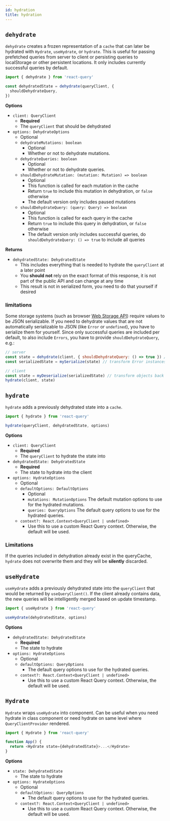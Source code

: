 ```yaml
---
id: hydration
title: hydration
---
```


## `dehydrate`

`dehydrate` creates a frozen representation of a `cache` that can later be hydrated with `Hydrate`, `useHydrate`, or `hydrate`. This is useful for passing prefetched queries from server to client or persisting queries to localStorage or other persistent locations. It only includes currently successful queries by default.

```js
import { dehydrate } from 'react-query'

const dehydratedState = dehydrate(queryClient, {
  shouldDehydrateQuery,
})
```

**Options**

- `client: QueryClient`
  - **Required**
  - The `queryClient` that should be dehydrated
- `options: DehydrateOptions`
  - Optional
  - `dehydrateMutations: boolean`
    - Optional
    - Whether or not to dehydrate mutations.
  - `dehydrateQueries: boolean`
    - Optional
    - Whether or not to dehydrate queries.
  - `shouldDehydrateMutation: (mutation: Mutation) => boolean`
    - Optional
    - This function is called for each mutation in the cache
    - Return `true` to include this mutation in dehydration, or `false` otherwise
    - The default version only includes paused mutations
  - `shouldDehydrateQuery: (query: Query) => boolean`
    - Optional
    - This function is called for each query in the cache
    - Return `true` to include this query in dehydration, or `false` otherwise
    - The default version only includes successful queries, do `shouldDehydrateQuery: () => true` to include all queries

**Returns**

- `dehydratedState: DehydratedState`
  - This includes everything that is needed to hydrate the `queryClient` at a later point
  - You **should not** rely on the exact format of this response, it is not part of the public API and can change at any time
  - This result is not in serialized form, you need to do that yourself if desired

### limitations

Some storage systems (such as browser [Web Storage API](https://developer.mozilla.org/en-US/docs/Web/API/Web_Storage_API)) require values to be JSON serializable. If you need to dehydrate values that are not automatically serializable to JSON (like `Error` or `undefined`), you have to serialize them for yourself. Since only successful queries are included per default, to also include `Errors`, you have to provide `shouldDehydrateQuery`, e.g.:

```js
// server
const state = dehydrate(client, { shouldDehydrateQuery: () => true }) // to also include Errors
const serializedState = mySerialize(state) // transform Error instances to objects

// client
const state = myDeserialize(serializedState) // transform objects back to Error instances
hydrate(client, state)
```

## `hydrate`

`hydrate` adds a previously dehydrated state into a `cache`.

```js
import { hydrate } from 'react-query'

hydrate(queryClient, dehydratedState, options)
```

**Options**

- `client: QueryClient`
  - **Required**
  - The `queryClient` to hydrate the state into
- `dehydratedState: DehydratedState`
  - **Required**
  - The state to hydrate into the client
- `options: HydrateOptions`
  - Optional
  - `defaultOptions: DefaultOptions`
    - Optional
    - `mutations: MutationOptions` The default mutation options to use for the hydrated mutations.
    - `queries: QueryOptions` The default query options to use for the hydrated queries.
  - `context?: React.Context<QueryClient | undefined>`
    - Use this to use a custom React Query context. Otherwise, the default will be used.

### Limitations

If the queries included in dehydration already exist in the queryCache, `hydrate` does not overwrite them and they will be **silently** discarded.

## `useHydrate`

`useHydrate` adds a previously dehydrated state into the `queryClient` that would be returned by `useQueryClient()`. If the client already contains data, the new queries will be intelligently merged based on update timestamp.

```jsx
import { useHydrate } from 'react-query'

useHydrate(dehydratedState, options)
```

**Options**

- `dehydratedState: DehydratedState`
  - **Required**
  - The state to hydrate
- `options: HydrateOptions`
  - Optional
  - `defaultOptions: QueryOptions`
    - The default query options to use for the hydrated queries.
  - `context?: React.Context<QueryClient | undefined>`
    - Use this to use a custom React Query context. Otherwise, the default will be used.

## `Hydrate`

`Hydrate` wraps `useHydrate` into component. Can be useful when you need hydrate in class component or need hydrate on same level where `QueryClientProvider` rendered.

```js
import { Hydrate } from 'react-query'

function App() {
  return <Hydrate state={dehydratedState}>...</Hydrate>
}
```

**Options**

- `state: DehydratedState`
  - The state to hydrate
- `options: HydrateOptions`
  - Optional
  - `defaultOptions: QueryOptions`
    - The default query options to use for the hydrated queries.
  - `context?: React.Context<QueryClient | undefined>`
    - Use this to use a custom React Query context. Otherwise, the default will be used.
